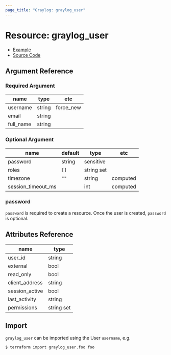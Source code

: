 ```yaml
---
page_title: "Graylog: graylog_user"
---
```


# Resource: graylog_user

* [Example](https://github.com/terraform-provider-graylog/terraform-provider-graylog/blob/master/examples/v0.12/user.tf)
* [Source Code](https://github.com/terraform-provider-graylog/terraform-provider-graylog/blob/master/graylog/resource/user/resource.go)

## Argument Reference

### Required Argument

name | type | etc
--- | --- | ---
username | string | force_new
email | string |
full_name | string |

### Optional Argument

name | default | type | etc
--- | --- | --- | ---
password | string | sensitive
roles | `[]` | string set |
timezone | `""` | string | computed
session_timeout_ms | | int | computed

### password

`password` is required to create a resource.
Once the user is created, `password` is optional.

## Attributes Reference

name | type
--- | ---
user_id | string
external | bool
read_only | bool
client_address | string
session_active | bool
last_activity | string
permissions | string set

## Import

`graylog_user` can be imported using the User `username`, e.g.

```
$ terraform import graylog_user.foo foo
```
